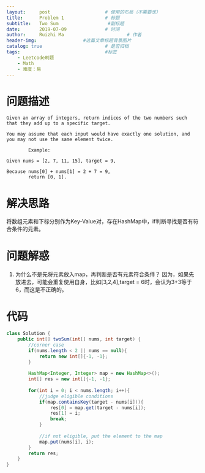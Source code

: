 ```yaml
---
layout:     post   				    # 使用的布局（不需要改）
title:      Problem 1 				# 标题 
subtitle:   Two Sum                  #副标题
date:       2019-07-09 				# 时间
author:     Ruizhi Ma 						# 作者
header-img:              	#这篇文章标题背景图片
catalog: true 						# 是否归档
tags:								#标签
    - Leetcode刷题
    - Math
    - 难度：易
---
```


# 问题描述
    Given an array of integers, return indices of the two numbers such that they add up to a specific target.

    You may assume that each input would have exactly one solution, and you may not use the same element twice.

            Example:

    Given nums = [2, 7, 11, 15], target = 9,

    Because nums[0] + nums[1] = 2 + 7 = 9,
            return [0, 1].

# 解决思路
将数组元素和下标分别作为Key-Value对，存在HashMap中，if判断寻找是否有符合条件的元素。

# 问题解惑
1. 为什么不是先将元素放入map，再判断是否有元素符合条件？
因为，如果先放进去，可能会重复使用自身，比如[3,2,4],target = 6时，会认为3+3等于6，而这是不正确的。

# 代码
```java
class Solution {
    public int[] twoSum(int[] nums, int target) {
        //corner case
        if(nums.length < 2 || nums == null){
            return new int[]{-1, -1};
        }
        
        HashMap<Integer, Integer> map = new HashMap<>();
        int[] res = new int[]{-1, -1};
        
        for(int i = 0; i < nums.length; i++){
            //judge eligible conditions
            if(map.containsKey(target - nums[i])){
                res[0] = map.get(target - nums[i]);
                res[1] = i;
                break;
            }
            
            //if not eligible, put the element to the map
            map.put(nums[i], i);
        }
        return res;
    }
}
```